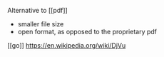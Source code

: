 Alternative to [[pdf]] 
-	smaller file size
-	open format, as opposed to the proprietary pdf

[[go]] https://en.wikipedia.org/wiki/DjVu